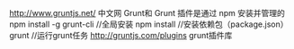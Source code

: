 http://www.gruntjs.net/ 中文网
Grunt和 Grunt 插件是通过 npm 安装并管理的
npm install -g grunt-cli //全局安装
npm install //安装依赖包（package.json）
grunt //运行grunt任务
http://gruntjs.com/plugins grunt插件库
